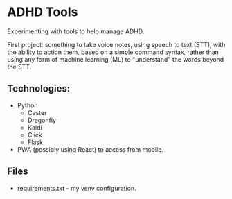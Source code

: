 # ADHD Tools

Experimenting with tools to help manage ADHD.

First project: something to take voice notes, using speech to text (STT), with the ability to action them, based on a simple command syntax, rather than using any form of machine learning (ML) to "understand" the words beyond the STT.

## Technologies:
* Python
    * Caster
    * Dragonfly
    * Kaldi
    * Click
    * Flask
* PWA (possibly using React) to access from mobile.

## Files
* requirements.txt - my venv configuration.
